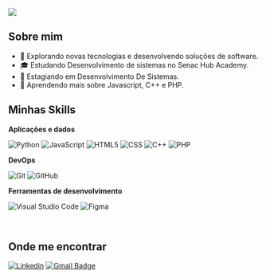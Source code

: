 ![](https://komarev.com/ghpvc/?username=yonnnxr&color=006bed)

## Sobre mim

- 🤔 Explorando novas tecnologias e desenvolvendo soluções de software.
- 🎓 Estudando Desenvolvimento de sistemas no Senac Hub Academy.
- 💼 Estagiando em Desenvolvimento De Sistemas.
- 🌱 Aprendendo mais sobre Javascript, C++ e PHP.

## Minhas Skills

**Aplicações e dados**

![Python](https://img.shields.io/badge/Python-14354C?style=for-the-badge&logo=python&logoColor=white)
![JavaScript](https://img.shields.io/badge/JavaScript-F7DF1E?style=for-the-badge&logo=javascript&logoColor=black)
![HTML5](https://img.shields.io/badge/HTML-239120?style=for-the-badge&logo=html5&logoColor=white)
![CSS](https://img.shields.io/badge/CSS-239120?&style=for-the-badge&logo=css3&logoColor=white)
![C++](https://img.shields.io/badge/C%2B%2B-00599C?style=for-the-badge&logo=c%2B%2B&logoColor=white)
![PHP](https://img.shields.io/badge/PHP-777BB4?style=for-the-badge&logo=php&logoColor=white)

**DevOps**

![Git](https://img.shields.io/badge/-Git-333333?style=flat&logo=git)
![GitHub](https://img.shields.io/badge/-GitHub-333333?style=flat&logo=github)

**Ferramentas de desenvolvimento**

![Visual Studio Code](https://img.shields.io/badge/-Visual%20Studio%20Code-333333?style=flat&logo=visual-studio-code&logoColor=007ACC)
![Figma](https://img.shields.io/badge/-Figma-333333?style=flat&logo=figma&logoColor=007ACC)

<br/>

## Onde me encontrar
[![Linkedin](https://img.shields.io/badge/-Carlos_Eduardo-blue?style=flat-square&logo=Linkedin&logoColor=white&link=https://www.linkedin.com/in/yonnnxr)](https://www.linkedin.com/in/yonnnxr)
[![Gmail Badge](https://img.shields.io/badge/-carlosborges2007edu@gmail.com-006bed?style=flat-square&logo=Gmail&logoColor=white&link=mailto:carlosborges2007edu@gmail.com)](mailto:carlosborges2007edu@gmail.com)
